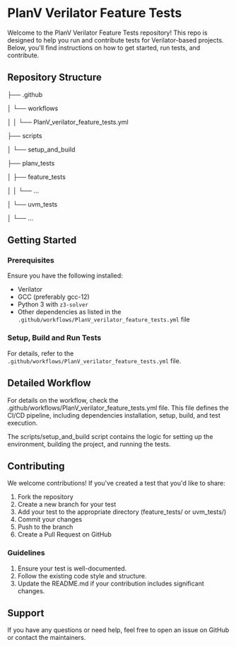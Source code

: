 # PlanV Verilator Feature Tests

Welcome to the PlanV Verilator Feature Tests repository! 
This repo is designed to help you run and contribute tests for Verilator-based projects. Below, you'll find instructions on how to get started, run tests, and contribute.

## Repository Structure

├── .github

│ └── workflows

│ │ └── PlanV_verilator_feature_tests.yml

├── scripts

│ └── setup_and_build

├── planv_tests

│ ├── feature_tests

│ │ └── ...

│ └── uvm_tests

│ └── ...

## Getting Started

### Prerequisites

Ensure you have the following installed:
- Verilator
- GCC (preferably gcc-12)
- Python 3 with `z3-solver`
- Other dependencies as listed in the `.github/workflows/PlanV_verilator_feature_tests.yml` file

### Setup, Build and Run Tests

For details, refer to the `.github/workflows/PlanV_verilator_feature_tests.yml` file.

## Detailed Workflow
For details on the workflow, check the .github/workflows/PlanV_verilator_feature_tests.yml file. This file defines the CI/CD pipeline, including dependencies installation, setup, build, and test execution.

The scripts/setup_and_build script contains the logic for setting up the environment, building the project, and running the tests.

## Contributing
We welcome contributions! If you've created a test that you'd like to share:

1. Fork the repository
2. Create a new branch for your test
3. Add your test to the appropriate directory (feature_tests/ or uvm_tests/)
4. Commit your changes
5. Push to the branch
6. Create a Pull Request on GitHub

### Guidelines
1. Ensure your test is well-documented.
2. Follow the existing code style and structure.
3. Update the README.md if your contribution includes significant changes.

## Support
If you have any questions or need help, feel free to open an issue on GitHub or contact the maintainers.
